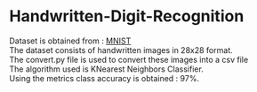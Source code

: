 # Handwritten-Digit-Recognition

Dataset is obtained from : [MNIST](http://yann.lecun.com/exdb/mnist/)<br />
The dataset consists of handwritten images in 28x28 format.<br />
The convert.py file is used to convert these images into a csv file<br />
The algorithm used is KNearest Neighbors Classifier.<br />
Using the metrics class accuracy is obtained :  97%.<br />
